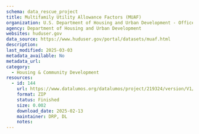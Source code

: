 ```yaml
---
schema: data_rescue_project 
title: Multifamily Utility Allowance Factors (MUAF)
organization: U.S. Department of Housing and Urban Development - Office of Policy Development and Research
agency: Department of Housing and Urban Development
websites: huduser.gov
data_source: https://www.huduser.gov/portal/datasets/muaf.html
description: 
last_modified: 2025-03-03
metadata_available: No
metadata_url: 
category:
  - Housing & Community Development 
resources:
  - id: 144
    url: https://www.datalumos.org/datalumos/project/219324/version/V1/view
    format: ZIP
    status: Finished
    size: 0.002
    download_date: 2025-02-13
    maintainer: DRP, DL
    notes: 
---
```

